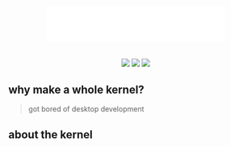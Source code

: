 <div align="center">
  <img width="70%" src="https://github.com/khytryy/norOS-core/blob/main/norOS.png" alt="norOS logo">
</div>

<br>

<p align="center">
  <img src="https://img.shields.io/github/languages/top/khytryy/norOS-core?logo=c&label=">
  <img src="https://img.shields.io/github/license/khytryy/noroS">
  <img src="https://app.codacy.com/project/badge/Grade/b0fd81ba8faa417fb1c2ea999d92c519">
</p>

## why make a whole kernel?
> got bored of desktop development

## about the kernel
